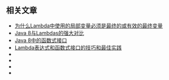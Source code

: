 ## 相关文章

+ [为什么Lambda中使用的局部变量必须是最终的或有效的最终变量](docs/为什么Lambda中使用的局部变量必须是最终的或有效的最终变量.md)
+ [Java 8与Lambdas的强大对比](docs/Java8与Lambdas的强大对比.md)
+ [Java 8中的函数式接口](docs/Java8中的函数式接口.md)
+ [Lambda表达式和函数式接口的技巧和最佳实践](docs/Lambda表达式和函数接口技巧和最佳实践.md)
+ []()
+ []()
+ []()
+ []()